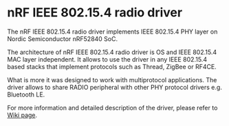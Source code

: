 # nRF IEEE 802.15.4 radio driver

The nRF IEEE 802.15.4 radio driver implements IEEE 802.15.4 PHY layer on Nordic Semiconductor nRF52840 SoC.

The architecture of nRF IEEE 802.15.4 radio driver is OS and IEEE 802.15.4 MAC layer independent.
It allows to use the driver in any IEEE 802.15.4 based stacks that implement protocols such as Thread, ZigBee or RF4CE.

What is more it was designed to work with multiprotocol applications. The driver allows to share RADIO peripheral with other PHY protocol drivers e.g. Bluetooth LE.

For more information and detailed description of the driver, please refer to [Wiki page](https://github.com/NordicSemiconductor/nRF-IEEE-802.15.4-radio-driver/wiki).
